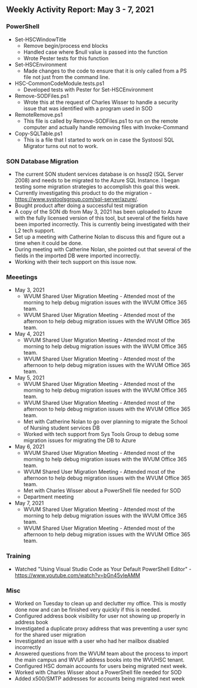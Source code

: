 ## Weekly Activity Report: May 3 - 7, 2021

### PowerShell
* Set-HSCWindowTitle
  * Remove begin/process end blocks
  * Handled case where $null value is passed into the function
  * Wrote Pester tests for this function
* Set-HSCEnvironment
  * Made changes to the code to ensure that it is only called from a PS file not just from the command line.
* HSC-CommonCodeModule.tests.ps1
  * Developed tests with Pester for Set-HSCEnvironment
* Remove-SODFiles.ps1
  * Wrote this at the request of Charles Wisser to handle a security issue that was identified with a program used in SOD
* RemoteRemove.ps1
  * This file is called by Remove-SODFiles.ps1 to run on the remote computer and actually handle removing files with Invoke-Command
* Copy-SQLTable.ps1
  * This is a file that I started to work on in case the Systoosl SQL Migrator turns out not to work.

### SON Database Migration
* The current SON student services database is on hssql2 (SQL Server 2008) and needs to be migrated to the Azure SQL Instance. I began testing some migration strategies to accomplish this goal this week.
* Currently investigating this product to do the migration - https://www.systoolsgroup.com/sql-server/azure/.
* Bought product after doing a successful test migration
* A copy of the SON db from May 3, 2021 has been uploaded to Azure with the fully licensed version of this tool, but several of the fields have been imported incorrectly. This is currently being investigated with their L2 tech support.
* Set up a meeting with Catherine Nolan to discuss this and figure out a time when it could be done.
* During meeting with Catherine Nolan, she pointed out that several of the fields in the imported DB were imported incorrectly.
* Working with their tech support on this issue now.

### Meeetings
* May 3, 2021
  * WVUM Shared User Migration Meeting - Attended most of the morning to help debug migration issues with the WVUM Office 365 team.
  * WVUM Shared User Migration Meeting - Attended most of the afternoon to help debug migration issues with the WVUM Office 365 team.
* May 4, 2021
  * WVUM Shared User Migration Meeting - Attended most of the morning to help debug migration issues with the WVUM Office 365 team.
  * WVUM Shared User Migration Meeting - Attended most of the afternoon to help debug migration issues with the WVUM Office 365 team.
* May 5, 2021
  * WVUM Shared User Migration Meeting - Attended most of the morning to help debug migration issues with the WVUM Office 365 team.
  * WVUM Shared User Migration Meeting - Attended most of the afternoon to help debug migration issues with the WVUM Office 365 team.
  * Met with Catherine Nolan to go over planning to migrate the School of Nursing student services DB
  * Worked with tech support from Sys Tools Group to debug some migration issues for migrating the DB to Azure
* May 6, 2021
  * WVUM Shared User Migration Meeting - Attended most of the morning to help debug migration issues with the WVUM Office 365 team.
  * WVUM Shared User Migration Meeting - Attended most of the afternoon to help debug migration issues with the WVUM Office 365 team.
  * Met with Charles Wisser about a PowerShell file needed for SOD
  * Department meeting
* May 7, 2021
  * WVUM Shared User Migration Meeting - Attended most of the morning to help debug migration issues with the WVUM Office 365 team.
  * WVUM Shared User Migration Meeting - Attended most of the afternoon to help debug migration issues with the WVUM Office 365 team.

### Training
* Watched "Using Visual Studio Code as Your Default PowerShell Editor" - https://www.youtube.com/watch?v=bGn45vIeAMM

### Misc
* Worked on Tuesday to clean up and declutter my office. This is mostly done now and can be finished very quickly if this is needed.
* Configured address book visibility for user not showing up properly in address book
* Investigated a duplicate proxy address that was preventing a user sync for the shared user migration
* Investigated an issue with a user who had her mailbox disabled incorrectly
* Answered questions from the WVUM team about the process to import the main campus and WVUF address books into the WVUHSC tenant.
* Configured HSC domain accounts for users being migrated next week.
* Worked with Charles Wisser about a PowerShell file needed for SOD
* Added x500/SMTP addresses for accounts being migrated next week
